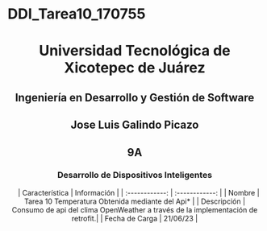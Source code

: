 # DDI_Tarea10_170755

<div align="center">
  
# Universidad Tecnológica de Xicotepec de Juárez


## Ingeniería en Desarrollo y Gestión de Software
## Jose Luis Galindo Picazo 

## 9A
### Desarrollo de Dispositivos Inteligentes

&nbsp;
&nbsp;
|  Característica |  Información |
| :------------: | :------------: |
| Nombre | Tarea 10 Temperatura Obtenida mediante del Api* |
| Descripción  | Consumo de api del clima OpenWeather a través de la implementación de retrofit.|
|  Fecha de Carga | 21/06/23  |


